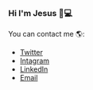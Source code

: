 ### Hi I'm Jesus 👋💻


You can contact me 🌎:
- [Twitter](https://twitter.com/Yiisuscode)
- [Intagram](https://www.instagram.com/jesus_albertosm/)
- [LinkedIn](https://www.linkedin.com/in/jesus-alberto-s-616a41198/)
- [Email](mailto:jesus8347@gmail.com)

